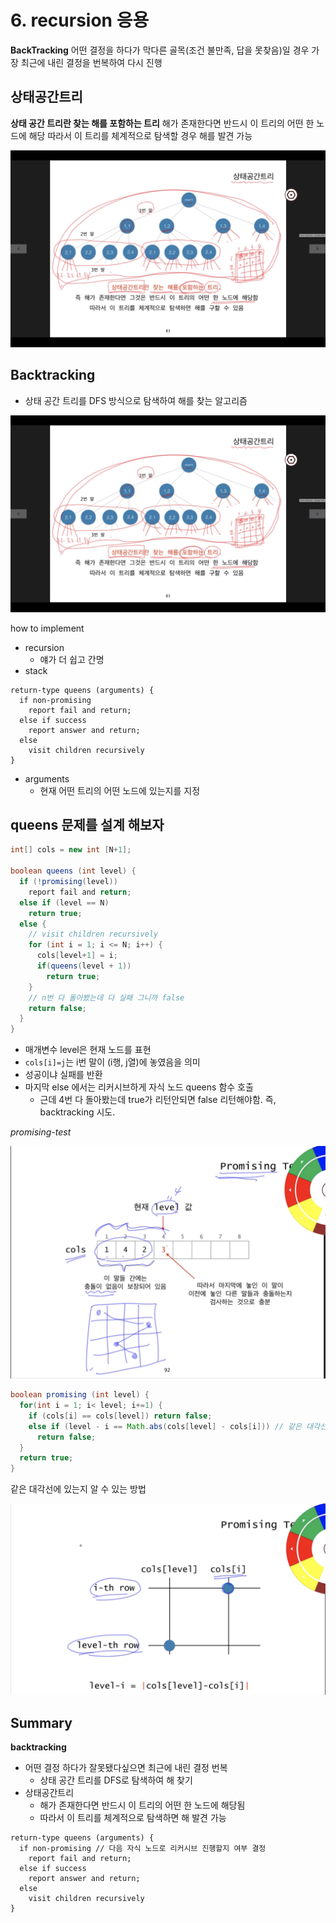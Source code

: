 # 6. recursion 응용

**BackTracking**
어떤 결정을 하다가 막다른 골목(조건 불만족, 답을 못찾음)일 경우 가장 최근에 내린 결정을 번복하여 다시 진행

## 상태공간트리

**상태 공간 트리란 찾는 해를 포함하는 트리**
해가 존재한다면 반드시 이 트리의 어떤 한 노드에 해당
따라서 이 트리를 체계적으로 탐색할 경우 해를 발견 가능

![img](./img/1-6-1-recursion.png)

## Backtracking

- 상태 공간 트리를 DFS 방식으로 탐색하여 해를 찾는 알고리즘

![img](./img/1-6-2-recursion.png)

how to implement

- recursion
  - 얘가 더 쉽고 간명
- stack

```
return-type queens (arguments) {
  if non-promising
    report fail and return;
  else if success
    report answer and return;
  else
    visit children recursively
}
```

- arguments
  - 현재 어떤 트리의 어떤 노드에 있는지를 지정

## queens 문제를 설계 해보자

```java
int[] cols = new int [N+1];

boolean queens (int level) {
  if (!promising(level))
    report fail and return;
  else if (level == N)
    return true;
  else {
    // visit children recursively
    for (int i = 1; i <= N; i++) {
      cols[level+1] = i;
      if(queens(level + 1))
        return true;
    }
    // n번 다 돌아봤는데 다 실패 그니까 false
    return false;
  }
}
```

- 매개변수 level은 현재 노드를 표현
- `cols[i]=j`는 i번 말이 (i행, j열)에 놓였음을 의미
- 성공이냐 실패를 반환
- 마지막 else 에서는 리커시브하게 자식 노드 queens 함수 호출
  - 근데 4번 다 돌아봤는데 true가 리턴안되면 false 리턴해야함. 즉, backtracking 시도.

_promising-test_

![img](./img/1-6-3-recursion.png)

```java
boolean promising (int level) {
  for(int i = 1; i< level; i+=1) {
    if (cols[i] == cols[level]) return false;
    else if (level - i == Math.abs(cols[level] - cols[i])) // 같은 대각선에 놓였는지
      return false;
  }
  return true;
}
```

같은 대각선에 있는지 알 수 있는 방법

![img](./img/1-6-4-recursion.png)

## Summary

**backtracking**

- 어떤 결정 하다가 잘못됐다싶으면 최근에 내린 결정 번복
  - 상태 공간 트리를 DFS로 탐색하여 해 찾기
- 상태공간트리
  - 해가 존재한다면 반드시 이 트리의 어떤 한 노드에 해당됨
  - 따라서 이 트리를 체계적으로 탐색하면 해 발견 가능

```
return-type queens (arguments) {
  if non-promising // 다음 자식 노드로 리커시브 진행할지 여부 결정
    report fail and return;
  else if success
    report answer and return;
  else
    visit children recursively
}
```
